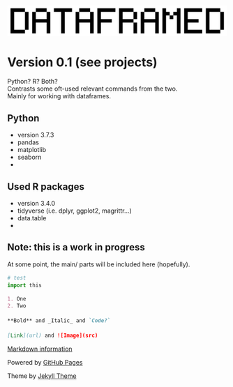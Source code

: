 ![Logo](https://raw.githubusercontent.com/DNAbased/DataFramed/master/images/dfed_10.png)

# Version 0.1 (see projects)

Python? R? Both?<br>
Contrasts some oft-used relevant commands from the two.<br>
Mainly for working with dataframes.

## Python
- version 3.7.3
- pandas
- matplotlib
- seaborn
- 

## Used R packages
- version 3.4.0
- tidyverse (i.e. dplyr, ggplot2, magrittr...)
- data.table
- 

## Note: this is a work in progress
At some point, the main/ parts will be included here (hopefully).

```python
# test
import this
```

```markdown
1. One
2. Two

**Bold** and _Italic_ and `Code?`

[Link](url) and ![Image](src)
```

[Markdown information](https://guides.github.com/features/mastering-markdown/)

Powered by [GitHub Pages](https://help.github.com/categories/github-pages-basics/)

Theme by [Jekyll Theme](https://jekyllrb.com/)

[comment]: # (Comment test)
